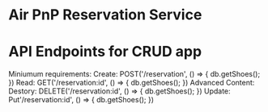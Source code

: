 # Air PnP Reservation Service

# API Endpoints for CRUD app
Miniumum requirements:
  Create: POST('/reservation', () => {
    db.getShoes();
  })
  Read: GET('/reservation:id', () => {
    db.getShoes();
  })
Advanced Content:
  Destory: DELETE('/reservation:id', () => {
    db.getShoes();
  })
  Update: Put'/reservation:id', () => {
    db.getShoes();
  })

